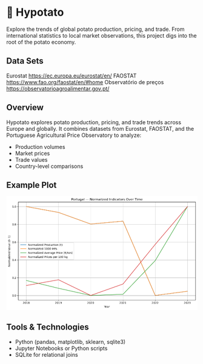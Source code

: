 # 🥔 Hypotato
Explore the trends of global potato production, pricing, and trade. From international statistics to local market observations, this project digs into the root of the potato economy.

## Data Sets
Eurostat
https://ec.europa.eu/eurostat/en/
FAOSTAT
https://www.fao.org/faostat/en/#home
Observatório de preços
https://observatorioagroalimentar.gov.pt/

## Overview
Hypotato explores potato production, pricing, and trade trends across Europe and globally. It combines datasets from Eurostat, FAOSTAT, and the Portuguese Agricultural Price Observatory to analyze:
- Production volumes
- Market prices
- Trade values
- Country-level comparisons


## Example Plot

![Potato Trends on Portugal](images/normalized_portugal_stats.png)

## Tools & Technologies
- Python (pandas, matplotlib, sklearn, sqlite3)
- Jupyter Notebooks or Python scripts
- SQLite for relational joins

